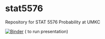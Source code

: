 # stat5576
Repository for STAT 5576 Probability at UMKC

[![Binder](https://mybinder.org/badge_logo.svg)](https://mybinder.org/v2/gh/dtaylor-umkc/stat5576/HEAD?urlpath=%2Fdoc%2Ftree%2FMC_presentation.ipynb) (<click> to run presentation)

